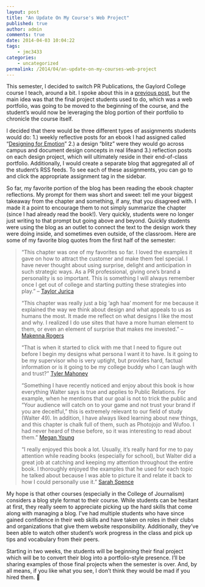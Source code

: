 ```yaml
---
layout: post
title: "An Update On My Course's Web Project"
published: true
author: admin
comments: true
date: 2014-04-03 10:04:22
tags:
    - jmc3433
categories:
    - uncategorized
permalink: /2014/04/an-update-on-my-courses-web-project
---
```

This semester, I decided to switch PR Publications, the Gaylord College course I teach, around a bit. I spoke about this in a [previous post][1], but the main idea was that the final project students used to do, which was a web portfolio, was going to be moved to the beginning of the course, and the student&#8217;s would now be leveraging the blog portion of their portfolio to chronicle the course itself.

I decided that there would be three different types of assignments students would do: 1.) weekly reflective posts for an ebook I had assigned called &#8220;[Designing for Emotion][2]&#8221; 2.) a design &#8220;blitz&#8221; were they would go across campus and document design concepts in real lifeand 3.) reflection posts on each design project, which will ultimately reside in their end-of-class portfolio. Additionally, I would create a separate blog that aggregated all of the student&#8217;s RSS feeds. To see each of these assignments, you can go to  and click the appropriate assignment tag in the sidebar.



So far, my favorite portion of the blog has been reading the ebook chapter reflections. My prompt for them was short and sweet: tell me your biggest takeaway from the chapter and something, if any, that you disagreed with. I made it a point to encourage them to not simply summarize the chapter (since I had already read the book!). Very quickly, students were no longer just writing to that prompt but going above and beyond. Quickly students were using the blog as an outlet to connect the text to the design work they were doing inside, and sometimes even outside, of the classroom. Here are some of my favorite blog quotes from the first half of the semester:

> “This chapter was one of my favorites so far. I loved the examples it gave on how to attract the customer and make them feel special. I have never thought about using surprise, delight and anticipation in such strategic ways. As a PR professional, giving one’s brand a personality is so important. This is something I will always remember once I get out of college and starting putting these strategies into play.” &#8211; [Taylor Jurica][3]
> 
> “This chapter was really just a big &#8216;agh haa&#8217; moment for me because it explained the way we think about design and what appeals to us as humans the most. It made me reflect on what designs I like the most and why. I realized I do use sites that have a more human element to them, or even an element of surprise that makes me invested.&#8221; &#8211; [Makenna Rogers][4]
> 
> “That is when it started to click with me that I need to figure out before I begin my designs what persona I want it to have. Is it going to be my supervisor who is very uptight, but provides hard, factual information or is it going to be my college buddy who I can laugh with and trust?” [Tyler Mahoney][5]
> 
> “Something I have recently noticed and enjoy about this book is how everything Walter says is true and applies to Public Relations. For example, when he mentions that our goal is not to trick the public and “Your audience will catch on to your game and not trust your brand if you are deceitful,” this is extremely relevant to our field of study (Walter 49). In addition, I have always liked learning about new things, and this chapter is chalk full of them, such as Photojojo and Wufoo. I had never heard of these before, so it was interesting to read about them.” [Megan Young][6]
> 
> &#8220;I really enjoyed this book a lot. Usually, it’s really hard for me to pay attention while reading books (especially for school), but Walter did a great job at catching and keeping my attention throughout the entire book. I thoroughly enjoyed the examples that he used for each topic he talked about because I was able to picture it and relate it back to how I could personally use it.&#8221; [Sarah Spence][7]

My hope is that other courses (especially in the College of Journalism) considers a blog style format to their course. While students can be hesitant at first, they really seem to appreciate picking up the hard skills that come along with managing a blog. I&#8217;ve had multiple students who have since gained confidence in their web skills and have taken on roles in their clubs and organizations that give them website responsibility. Additionally, they&#8217;ve been able to watch other student&#8217;s work progress in the class and pick up tips and vocabulary from their peers.

Starting in two weeks, the students will be beginning their final project which will be to convert their blog into a portfolio-style presence. I&#8217;ll be sharing examples of those final projects when the semester is over. And, by all means, if you like what you see, I don&#8217;t think they would be mad if you hired them. 🙂

 [1]: https://backup.adamcroom.com/2014/01/follow-along-with-my-students-work-this-semester/
 [2]: http://www.abookapart.com/products/designing-for-emotion
 [3]: http://taylorjurica.com/?p=26
 [4]: http://makennarogers.com/?p=23
 [5]: http://tmmahoney.com/?p=25
 [6]: http://meganmyoung.com/?p=41
 [7]: http://sarahjspence.com/?p=40
